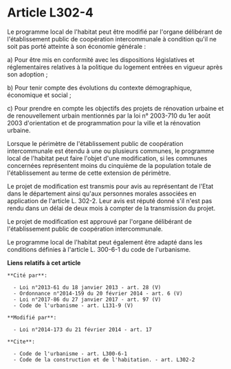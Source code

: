 # Article L302-4

Le programme local de l'habitat peut être modifié par l'organe délibérant de l'établissement public de coopération
intercommunale à condition qu'il ne soit pas porté atteinte à son économie générale : 

a) Pour être mis en conformité avec les dispositions législatives et réglementaires relatives à la politique du logement
entrées en vigueur après son adoption ; 

b) Pour tenir compte des évolutions du contexte démographique, économique et social ;

c) Pour prendre en compte les objectifs des projets de rénovation urbaine et de renouvellement urbain mentionnés par la loi
n° 2003-710 du 1er août 2003 d'orientation et de programmation pour la ville et la rénovation urbaine. 

Lorsque le périmètre de l'établissement public de coopération intercommunale est étendu à une ou plusieurs communes, le
programme local de l'habitat peut faire l'objet d'une modification, si les communes concernées représentent moins du
cinquième de la population totale de l'établissement au terme de cette extension de périmètre. 

Le projet de modification est transmis pour avis au représentant de l'Etat dans le département ainsi qu'aux personnes morales
associées en application de l'article L. 302-2. Leur avis est réputé donné s'il n'est pas rendu dans un délai de deux mois à
compter de la transmission du projet. 

Le projet de modification est approuvé par l'organe délibérant de l'établissement public de coopération intercommunale. 

Le programme local de l'habitat peut également être adapté dans les conditions définies à l'article L. 300-6-1 du code de
l'urbanisme.

**Liens relatifs à cet article**

	**Cité par**:

	  - Loi n°2013-61 du 18 janvier 2013 - art. 28 (V)
	  - Ordonnance n°2014-159 du 20 février 2014 - art. 6 (V)
	  - Loi n°2017-86 du 27 janvier 2017 - art. 97 (V)
	  - Code de l'urbanisme - art. L131-9 (V)

	**Modifié par**:

	  - Loi n°2014-173 du 21 février 2014 - art. 17

	**Cite**:

	  - Code de l'urbanisme - art. L300-6-1
	  - Code de la construction et de l'habitation. - art. L302-2
